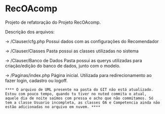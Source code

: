 RecOAcomp
=======
Projeto de refatoração do Projeto RecOAcomp.

Descrição dos arquivos:

-> /Clauser/cfg.php
    Possui dados com as configurações do Recomendador

-> /Clauser/Classes
    Pasta possui as classes utilizadas no sistema

-> /Clauser/Banco de Dados
    Pasta possui as querys utilizadas para criação/edição do banco de dados, junto com o modelo.

-> /Paginas/index.php
    Página inicial. Utilizada para redirecionamento ao fazer login, cadastro ou logoff.


    **** O arquivo de UML presente na pasta do GIT não está atualizado. Estou com pouco tempo, quando tu tiver no nuted commita o atual,
    aquele dia de noite saímos com pressa e acho que não commitamos. Só tem a classe Usuario incompleta, as classes OA e Competencia ainda não
    estão adicionadas no arquivo em nuvem. ****
